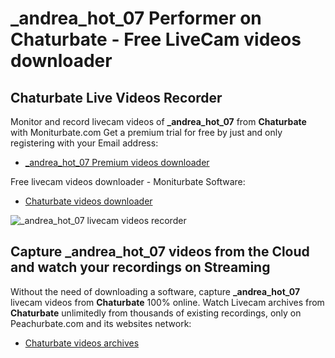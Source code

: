 # _andrea_hot_07 Performer on Chaturbate - Free LiveCam videos downloader

## Chaturbate Live Videos Recorder

Monitor and record livecam videos of **_andrea_hot_07** from **Chaturbate** with Moniturbate.com
Get a premium trial for free by just and only registering with your Email address:
* [_andrea_hot_07 Premium videos downloader](https://moniturbate.com/request-demo-licence-key.html)

Free livecam videos downloader - Moniturbate Software:
* [Chaturbate videos downloader](https://moniturbate.com/moniturbate-download-software.html)

![_andrea_hot_07 livecam videos recorder](https://peachurnet.com/templates/moniturbate-software.png)


## Capture _andrea_hot_07 videos from the Cloud and watch your recordings on Streaming

Without the need of downloading a software, capture **_andrea_hot_07** livecam videos from **Chaturbate** 100% online.
Watch Livecam archives from **Chaturbate** unlimitedly from thousands of existing recordings, only on Peachurbate.com and its websites network:
* [Chaturbate videos archives](https://peachurnet.com/)